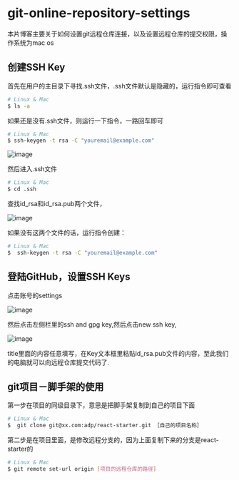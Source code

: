 # git-online-repository-settings

本片博客主要关于如何设置git远程仓库连接，以及设置远程仓库的提交权限，操作系统为mac os

## 创建SSH Key

首先在用户的主目录下寻找.ssh文件，.ssh文件默认是隐藏的，运行指令即可查看

```bash
# Linux & Mac
$ ls -a
```

如果还是没有.ssh文件，则运行一下指令，一路回车即可

```bash
# Linux & Mac
$ ssh-keygen -t rsa -C "youremail@example.com"
```

![image](https://github.com/cq5282000/git-online-repository-settings/blob/master/images/ls-a.png)

然后进入.ssh文件

```bash
# Linux & Mac
$ cd .ssh 
```

查找id_rsa和id_rsa.pub两个文件，

![image](https://github.com/cq5282000/git-online-repository-settings/blob/master/images/id_rsa.png)

如果没有这两个文件的话，运行指令创建：

```bash
# Linux & Mac
$  ssh-keygen -t rsa -C "youremail@example.com"
```

## 登陆GitHub，设置SSH Keys

点击账号的settings

![image](https://github.com/cq5282000/git-online-repository-settings/blob/master/images/settings.png)

然后点击左侧栏里的ssh and gpg key,然后点击new ssh key,

![image](https://github.com/cq5282000/git-online-repository-settings/blob/master/images/ssh_key.png)

title里面的内容任意填写，在Key文本框里粘贴id_rsa.pub文件的内容，至此我们的电脑就可以向远程仓库提交代码了.

## git项目－脚手架的使用

第一步在项目的同级目录下，意思是把脚手架复制到自己的项目下面

```bash
# Linux & Mac
$  git clone git@xx.com:adp/react-starter.git ［自己的项目名称］
```

第二步是在项目里面，是修改远程分支的，因为上面复制下来的分支是react-starter的

```bash
# Linux & Mac
$ git remote set-url origin [项目的远程仓库的路径]
```
